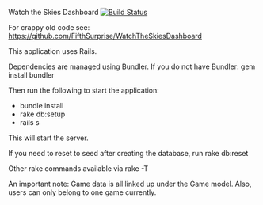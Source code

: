 Watch the Skies Dashboard
[![Build Status](https://travis-ci.org/MegaGameSociety/WatchTheSkiesDashboard.svg?branch=develop)](https://travis-ci.org/MegaGameSociety/WatchTheSkiesDashboard)

For crappy old code see: https://github.com/FifthSurprise/WatchTheSkiesDashboard

This application uses Rails.

Dependencies are managed using Bundler.
If you do not have Bundler:
  gem install bundler

Then run the following to start the application:

- bundle install
- rake db:setup
- rails s

This will start the server.

If you need to reset to seed after creating the database, run rake db:reset

Other rake commands available via rake -T

An important note: Game data is all linked up under the Game model.  Also, users can only belong to one game currently.
